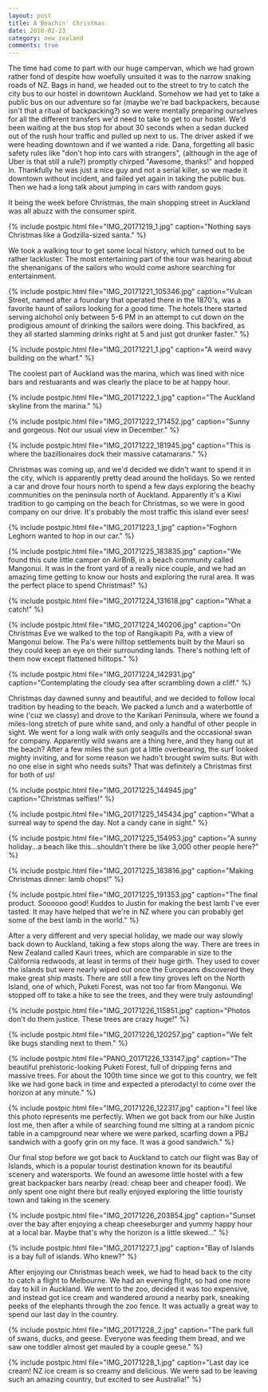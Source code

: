 ```yaml
---
layout: post
title: A Beachin' Christmas
date: 2018-02-23
category: new_zealand
comments: true
---
```


The time had come to part with our huge campervan, which we had grown rather fond of despite how woefully unsuited it was to the narrow snaking roads of NZ.  Bags in hand, we headed out to the street to try to catch the city bus to our hostel in downtown Auckland.  Somehow we had yet to take a public bus on our adventure so far (maybe we're bad backpackers, because isn't that a ritual of backpacking?) so we were mentally preparing ourselves for all the different transfers we'd need to take to get to our hostel.  We'd been waiting at the bus stop for about 30 seconds when a sedan ducked out of the rush hour traffic and pulled up next to us.  The driver asked if we were heading downtown and if we wanted a ride.  Dana, forgetting all basic safety rules like "don't hop into cars with strangers", (although in the age of Uber is that still a rule?) promptly chirped "Awesome, thanks!" and hopped in.  Thankfully he was just a nice guy and not a serial killer, so we made it downtown without incident, and failed yet again in taking the public bus.  Then we had a long talk about jumping in cars with random guys.

It being the week before Christmas, the main shopping street in Auckland was all abuzz with the consumer spirit.

{% include postpic.html file="IMG_20171219_1.jpg" caption="Nothing says Christmas like a Godzilla-sized santa." %}

We took a walking tour to get some local history, which turned out to be rather lackluster.  The most entertaining part of the tour was hearing about the shenanigans of the sailors who would come ashore searching for entertainment.

{% include postpic.html file="IMG_20171221_105346.jpg" caption="Vulcan Street, named after a foundary that operated there in the 1870's, was a favorite haunt of sailors looking for a good time.  The hotels there started serving alchohol only between 5-6 PM in an attempt to cut down on the prodigious amount of drinking the sailors were doing.  This backfired, as they all started slamming drinks right at 5 and just got drunker faster." %}

{% include postpic.html file="IMG_20171221_1.jpg" caption="A weird wavy building on the wharf." %}

The coolest part of Auckland was the marina, which was lined with nice bars and restuarants and was clearly the place to be at happy hour.

{% include postpic.html file="IMG_20171222_1.jpg" caption="The Auckland skyline from the marina." %}

{% include postpic.html file="IMG_20171222_171452.jpg" caption="Sunny and gorgeous.  Not our usual view in December." %}

{% include postpic.html file="IMG_20171222_181945.jpg" caption="This is where the bazillionaires dock their massive catamarans." %}

Christmas was coming up, and we'd decided we didn't want to spend it in the city, which is apparently pretty dead around the holidays.  So we rented a car and drove four hours north to spend a few days exploring the beachy communities on the peninsula north of Auckland.  Apparently it's a Kiwi tradition to go camping on the beach for Christmas, so we were in good company on our drive.  It's probably the most traffic this island ever sees!

{% include postpic.html file="IMG_20171223_1.jpg" caption="Foghorn Leghorn wanted to hop in our car." %}

{% include postpic.html file="IMG_20171225_183835.jpg" caption="We found this cute little camper on AirBnB, in a beach community called Mangonui.  It was in the front yard of a really nice couple, and we had an amazing time getting to know our hosts and exploring the rural area.  It was the perfect place to spend Christmas!" %}

{% include postpic.html file="IMG_20171224_131618.jpg" caption="What a catch!" %}

{% include postpic.html file="IMG_20171224_140206.jpg" caption="On Christmas Eve we walked to the top of Rangikapiti Pa, with a view of Mangonui below.  The Pa's were hilltop settlements built by the Mauri so they could keep an eye on their surrounding lands.  There's nothing left of them now except flattened hilltops." %}

{% include postpic.html file="IMG_20171224_142931.jpg" caption="Contemplating the cloudy sea after scrambling down a cliff." %}

Christmas day dawned sunny and beautiful, and we decided to follow local tradition by heading to the beach.  We packed a lunch and a waterbottle of wine ('cuz we classy) and drove to the Karikari Peninsula, where we found a miles-long stretch of pure white sand, and only a handful of other people in sight.  We went for a long walk with only seagulls and the occasional swan for company.  Apparently wild swans are a thing here, and they hang out at the beach?  After a few miles the sun got a little overbearing, the surf looked mighty inviting, and for some reason we hadn't brought swim suits.  But with no one else in sight who needs suits?  That was definitely a Christmas first for both of us!

{% include postpic.html file="IMG_20171225_144945.jpg" caption="Christmas selfies!" %}

{% include postpic.html file="IMG_20171225_145434.jpg" caption="What a surreal way to spend the day.  Not a candy cane in sight." %}

{% include postpic.html file="IMG_20171225_154953.jpg" caption="A sunny holiday...a beach like this...shouldn't there be like 3,000 other people here?" %}

{% include postpic.html file="IMG_20171225_183816.jpg" caption="Making Christmas dinner: lamb chops!" %}

{% include postpic.html file="IMG_20171225_191353.jpg" caption="The final product.  Soooooo good!  Kuddos to Justin for making the best lamb I've ever tasted.  It may have helped that we're in NZ where you can probably get some of the best lamb in the world." %}

After a very different and very special holiday, we made our way slowly back down to Auckland, taking a few stops along the way.  There are trees in New Zealand called Kauri trees, which are comparable in size to the California redwoods, at least in terms of their huge girth.  They used to cover the islands but were nearly wiped out once the Europeans discovered they make great ship masts.  There are still a few tiny groves left on the North Island, one of which, Puketi Forest, was not too far from Mangonui.  We stopped off to take a hike to see the trees, and they were truly astounding!

{% include postpic.html file="IMG_20171226_115851.jpg" caption="Photos don't do them justice.  These trees are crazy huge!" %}

{% include postpic.html file="IMG_20171226_120257.jpg" caption="We felt like bugs standing next to them." %}

{% include postpic.html file="PANO_20171226_133147.jpg" caption="The beautiful prehistoric-looking Puketi Forest, full of dripping ferns and massive trees.  For about the 100th time since we got to this country, we felt like we had gone back in time and expected a pterodactyl to come over the horizon at any minute." %}

{% include postpic.html file="IMG_20171226_122317.jpg" caption="I feel like this photo represents me perfectly.  When we got back from our hike Justin lost me, then after a while of searching found me sitting at a random picnic table in a campground near where we were parked, scarfing down a PBJ sandwich with a goofy grin on my face.  It was a good sandwich." %}

Our final stop before we got back to Auckland to catch our flight was Bay of Islands, which is a popular tourist destination known for its beautiful scenery and watersports.  We found an awesome little hostel with a few great backpacker bars nearby (read: cheap beer and cheaper food).  We only spent one night there but really enjoyed exploring the little touristy town and taking in the scenery.

{% include postpic.html file="IMG_20171226_203854.jpg" caption="Sunset over the bay after enjoying a cheap cheeseburger and yummy happy hour at a local bar.  Maybe that's why the horizon is a little skewed..." %}

{% include postpic.html file="IMG_20171227_1.jpg" caption="Bay of Islands is a bay full of islands.  Who knew?" %}

After enjoying our Christmas beach week, we had to head back to the city to catch a flight to Melbourne.  We had an evening flight, so had one more day to kill in Auckland.  We went to the zoo, decided it was too expensive, and instead got ice cream and wandered around a nearby park, sneaking peeks of the elephants through the zoo fence.  It was actually a great way to spend our last day in the country.

{% include postpic.html file="IMG_20171228_2.jpg" caption="The park full of swans, ducks, and geese.  Everyone was feeding them bread, and we saw one toddler almost get mauled by a couple geese." %}

{% include postpic.html file="IMG_20171228_1.jpg" caption="Last day ice cream!  NZ ice cream is so creamy and delicious.  We were sad to be leaving such an amazing country, but excited to see Australia!" %}


